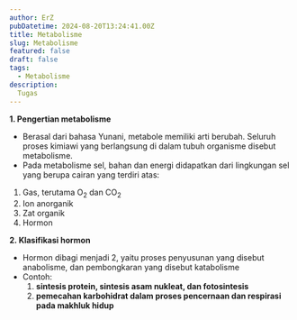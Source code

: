 ```yaml
---
author: ErZ
pubDatetime: 2024-08-20T13:24:41.00Z
title: Metabolisme
slug: Metabolisme
featured: false
draft: false
tags:
  - Metabolisme
description:
  Tugas
---
```

**1. Pengertian metabolisme**
- Berasal dari bahasa Yunani, metabole memiliki arti berubah.  Seluruh proses kimiawi yang berlangsung di dalam tubuh organisme disebut metabolisme.
- Pada metabolisme sel, bahan dan energi didapatkan dari lingkungan sel yang berupa cairan yang terdiri atas: 
 1. Gas, terutama O<sub>2</sub> dan CO<sub>2</sub>
 2. Ion anorganik
 3. Zat organik
 4. Hormon

**2. Klasifikasi hormon**
- Hormon dibagi menjadi 2, yaitu proses penyusunan yang disebut anabolisme, dan pembongkaran yang disebut katabolisme 
- Contoh:
	1. **sintesis protein, sintesis asam nukleat, dan fotosintesis**
	2. **pemecahan karbohidrat dalam proses pencernaan dan respirasi pada makhluk hidup**
